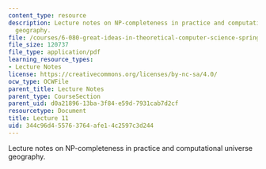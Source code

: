 ```yaml
---
content_type: resource
description: Lecture notes on NP-completeness in practice and computational universe
  geography.
file: /courses/6-080-great-ideas-in-theoretical-computer-science-spring-2008/344c96d455763764afe14c2597c3d244_lec11.pdf
file_size: 120737
file_type: application/pdf
learning_resource_types:
- Lecture Notes
license: https://creativecommons.org/licenses/by-nc-sa/4.0/
ocw_type: OCWFile
parent_title: Lecture Notes
parent_type: CourseSection
parent_uid: d0a21896-13ba-3f84-e59d-7931cab7d2cf
resourcetype: Document
title: Lecture 11
uid: 344c96d4-5576-3764-afe1-4c2597c3d244
---
```

Lecture notes on NP-completeness in practice and computational universe geography.